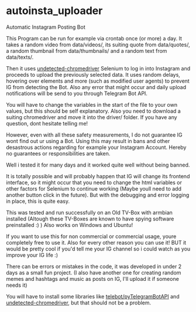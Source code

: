 # autoinsta_uploader
Automatic Instagram Posting Bot


This Program can be run for example via crontab once (or more) a day.
It takes a random video from data/videos/, its suiting quote from data/quotes/, a random thumbnail from data/thumbnails/ and a random text from data/texts/.

Then it uses [undetected-chromedriver](https://github.com/ultrafunkamsterdam/undetected-chromedriver) Selenium to log in into Instagram and proceeds to upload the previously selected data.
It uses random delays, hovering over elements and more (such as modified user agents) to prevent IG from detecting the Bot.
Also any error that might occur and daily upload notifications will be send to you through Telegram Bot API.

You will have to change the variables in the start of the file to your own values, but this should be self explanatory.
Also you need to download a suiting chromedriver and move it into the driver/ folder.
If you have any question, dont hesitate telling me!

However, even with all these safety measurements, I do not guarantee IG wont find out ur using a Bot.
Using this may result in bans and other desastrous actions regarding for example your Instagram Account. Hereby no guarantees or responsibilities are taken.

Well i tested it for many days and it worked quite well without being banned.

It is totally possible and will probably happen that IG will change its frontend interface, so it might occur that you need to change the html variables or other factors for Selenium to continue working (Maybe youll need to add another button click in the future). But with the debugging and error logging in place, this is quite easy.


This was tested and run successfully on an Old TV-Box with armbian installed (Altough these TV-Boxes are known to have spying software preinstalled :)  )
Also works on Windows and Ubuntu!

If you want to use this for non commercial or commercial usage, youre completely free to use it. Also for every other reason you can use it!
BUT it would be pretty cool if you'd tell me your IG channel so i could watch as you improve your IG life :)

There can be errors or mistakes in the code, it was developed in under 2 days as a small fun project.
(I also have another one for creating random memes and hashtags and music as posts on IG, I'll upload it if someone needs it)

You will have to install some libraries like [telebot/pyTelegramBotAPI](https://github.com/eternnoir/pyTelegramBotAPI) and [undetected-chromedriver](https://github.com/ultrafunkamsterdam/undetected-chromedriver), but that should not be a problem.
